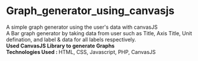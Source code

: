 # Graph_generator_using_canvasjs
A simple graph generator using the user's data with canvasJS
<br>
A Bar graph generator by taking data from user such as Title, Axis Title, Unit defination, and label & data for all labels respectively.
<br>
<b>Used CanvasJS Library to generate Graphs</b>
<br>
<b>Technologies Used : </b>
HTML, CSS, Javascript, PHP, CanvasJS
